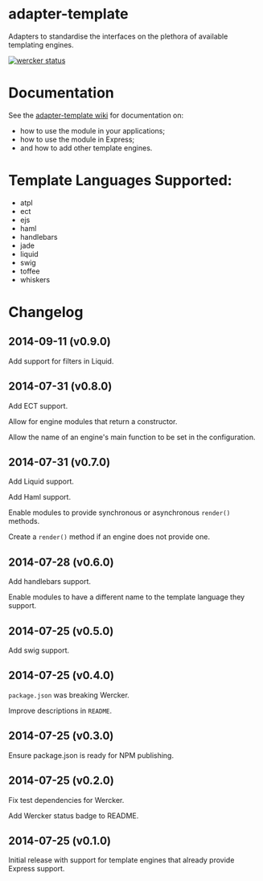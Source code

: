 adapter-template
================

Adapters to standardise the interfaces on the plethora of available templating engines.

[![wercker status](https://app.wercker.com/status/95faee8928ba8b43498da5204d591f94/m "wercker status")](https://app.wercker.com/project/bykey/95faee8928ba8b43498da5204d591f94)

# Documentation

See the [adapter-template wiki](https://github.com/stakk/adapter-template/wiki) for documentation on:

* how to use the module in your applications;
* how to use the module in Express;
* and how to add other template engines.

# Template Languages Supported:

* atpl
* ect
* ejs
* haml
* handlebars
* jade
* liquid
* swig
* toffee
* whiskers

# Changelog

## 2014-09-11 (v0.9.0)
Add support for filters in Liquid.

## 2014-07-31 (v0.8.0)
Add ECT support.

Allow for engine modules that return a constructor.

Allow the name of an engine's main function to be set in the configuration.

## 2014-07-31 (v0.7.0)
Add Liquid support.

Add Haml support.

Enable modules to provide synchronous or asynchronous `render()` methods.

Create a `render()` method if an engine does not provide one.

## 2014-07-28 (v0.6.0)
Add handlebars support.

Enable modules to have a different name to the template language they support.

## 2014-07-25 (v0.5.0)
Add swig support.

## 2014-07-25 (v0.4.0)
`package.json` was breaking Wercker.

Improve descriptions in `README`.

## 2014-07-25 (v0.3.0)
Ensure package.json is ready for NPM publishing.

## 2014-07-25 (v0.2.0)
Fix test dependencies for Wercker.

Add Wercker status badge to README.

## 2014-07-25 (v0.1.0)
Initial release with support for template engines that already provide Express support.
